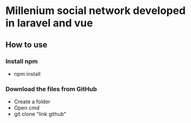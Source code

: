 # Millenium social network developed in laravel and vue

## How to use

### Install npm

- npm install

### Download the files from GitHub

- Create a folder
- Open cmd
- git clone "link github"
